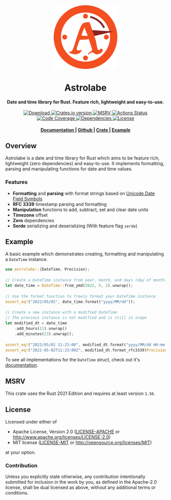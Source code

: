 <div align="center"> <img src="https://raw.githubusercontent.com/giyomoon/astrolabe/main/assets/logo.svg" width=200 /></div>
<h1 align="center">Astrolabe</h1>
<div align="center">
 <strong>
  Date and time library for Rust. Feature rich, lightweight and easy-to-use.
 </strong>
</div>

<br />

<div align="center">
  <!-- Downloads -->
  <a href="https://crates.io/crates/astrolabe" target="_blank">
    <img src="https://img.shields.io/crates/d/astrolabe.svg?style=flat"
      alt="Download" />
  </a>
  <!-- Version -->
  <a href="https://crates.io/crates/astrolabe" target="_blank">
    <img src="https://img.shields.io/crates/v/astrolabe.svg?style=flat"
    alt="Crates.io version" />
  </a>
  <!-- MSRV -->
  <a href="https://github.com/rust-lang/rust/releases/tag/1.56.1" target="_blank">
    <img src="https://img.shields.io/badge/MSRV-1.56-fa6733.svg?style=flat"
    alt="MSRV" />
  </a>
  <!-- Github Actions -->
  <a href="https://github.com/giyomoon/astrolabe/actions">
    <img src="https://img.shields.io/github/actions/workflow/status/giyomoon/astrolabe/checks.yml?branch=main&style=flat" alt="Actions Status" />
  </a>
  <!-- Code coverage -->
  <a href="https://app.codecov.io/gh/GiyoMoon/astrolabe">
    <img src="https://img.shields.io/codecov/c/gh/giyomoon/astrolabe?style=flat" alt="Code Coverage" />
  </a>
  <!-- Dependencies -->
  <a href="https://deps.rs/repo/github/giyomoon/astrolabe" target="_blank">
    <img src="https://deps.rs/repo/github/giyomoon/astrolabe/status.svg?style=flat"
    alt="Dependencies" />
  </a>
  <!-- License -->
  <a href="https://github.com/giyomoon/astrolabe#License" target="_blank">
    <img src="https://img.shields.io/crates/l/astrolabe?style=flat" alt="License">
  </a>
</div>

<div align="center">
  <h4>
    <a href="https://docs.rs/astrolabe" target="_blank">
      Documentation
    </a>
    <span> | </span>
    <a href="https://github.com/giyomoon/astrolabe" target="_blank">
      Github
    </a>
    <span> | </span>
    <a href="https://crates.io/crates/astrolabe" target="_blank">
      Crate
    </a>
    <span> | </span>
    <a href="#example">
      Example
    </a>
  </h4>
</div>

## Overview
Astrolabe is a date and time library for Rust which aims to be feature rich, lightweight (zero dependencies) and easy-to-use. It implements formatting, parsing and manipulating functions for date and time values.

### Features
- **Formatting** and **parsing** with format strings based on [Unicode Date Field Symbols](https://www.unicode.org/reports/tr35/tr35-dates.html#Date_Field_Symbol_Table)
- **RFC 3339** timestamp parsing and formatting
- **Manipulation** functions to add, subtract, set and clear date units
- **Timezone** offset
- **Zero** dependencies
- **Serde** serializing and deserializing (With feature flag `serde`)

## Example
A basic example which demonstrates creating, formatting and manipulating a `DateTime` instance.

```rust
use astrolabe::{DateTime, Precision};

// Create a DateTime instance from year, month, and days (day of month)
let date_time = DateTime::from_ymd(2022, 5, 2).unwrap();

// Use the format function to freely format your DateTime instance
assert_eq!("2022/05/02", date_time.format("yyyy/MM/dd"));

// Create a new instance with a modified DateTime
// The previous instance is not modified and is still in scope
let modified_dt = date_time
    .add_hours(11).unwrap()
    .add_minutes(23).unwrap();

assert_eq!("2022/05/02 11:23:00", modified_dt.format("yyyy/MM/dd HH:mm:ss"));
assert_eq!("2022-05-02T11:23:00Z", modified_dt.format_rfc3339(Precision::Seconds));
```
To see all implementations for the `DateTime` struct, check out it's [documentation](https://docs.rs/astrolabe/latest/astrolabe/struct.DateTime.html).

## MSRV
This crate uses the Rust 2021 Edition and requires at least version `1.56`.

## License
Licensed under either of
 * Apache License, Version 2.0 ([LICENSE-APACHE](LICENSE-APACHE) or http://www.apache.org/licenses/LICENSE-2.0)
 * MIT license ([LICENSE-MIT](LICENSE-MIT) or http://opensource.org/licenses/MIT)

at your option.

### Contribution
Unless you explicitly state otherwise, any contribution intentionally submitted
for inclusion in the work by you, as defined in the Apache-2.0 license, shall be dual licensed as above, without any
additional terms or conditions.
